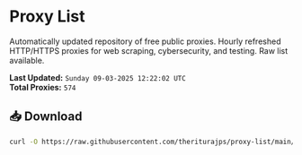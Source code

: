 # Proxy List

Automatically updated repository of free public proxies. Hourly refreshed HTTP/HTTPS proxies for web scraping, cybersecurity, and testing. Raw list available.

**Last Updated:** `Sunday 09-03-2025 12:22:02 UTC`  
**Total Proxies:** `574`

## 📥 Download
```bash
curl -O https://raw.githubusercontent.com/theriturajps/proxy-list/main/proxies.txt
